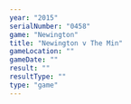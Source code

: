 ```yaml
---
year: "2015"
serialNumber: "0458" 
game: "Newington"
title: "Newington v The Min"
gameLocation: ""
gameDate: ""
result: ""
resultType: ""
type: "game"
---
```

